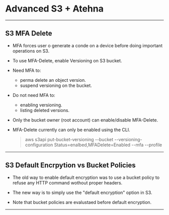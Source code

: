 # Advanced S3 + Atehna

---

## S3 MFA Delete

- MFA forces user o generate a conde on a device before doing important
    operations on S3.

- To use MFA-Delete, enable Versioning on S3 bucket.
- Need MFA to:
    - perma delete an object version.
    - suspend versioning on the bucket.
- Do not need MFA to:
    - enabling versioning.
    - listing deleted versions.

- Only the bucket owner (root account) can enable/disable MFA-Delete.
- MFA-Delete currently can only be enabled using the CLI.

    > aws s3api put-bucket-versioning --bucket <bucket-name> --versioning-configuration Status=enalbed,MFADelete=Enabled --mfa <arn-of-root-mfa-device> --profile <use-root-credentials>

---

## S3 Default Encrpytion vs Bucket Policies

- The old way to enable default encryption was to use a bucket policy to refuse
    any HTTP command wothout proper headers.

- The new way is to simply use the "default encryption" option in S3.
- Note that bucket policies are evalustaed before default encryption.

---


